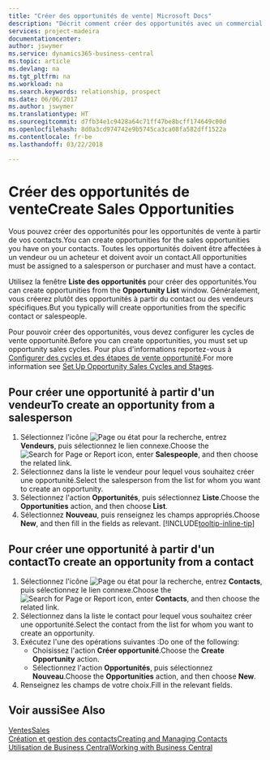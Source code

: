 ```yaml
---
title: "Créer des opportunités de vente| Microsoft Docs"
description: "Décrit comment créer des opportunités avec un commercial ou un contact dans Business Central."
services: project-madeira
documentationcenter: 
author: jswymer
ms.service: dynamics365-business-central
ms.topic: article
ms.devlang: na
ms.tgt_pltfrm: na
ms.workload: na
ms.search.keywords: relationship, prospect
ms.date: 06/06/2017
ms.author: jswymer
ms.translationtype: HT
ms.sourcegitcommit: d7fb34e1c9428a64c71ff47be8bcff174649c00d
ms.openlocfilehash: 8d0a3cd974742e9b5745ca3ca08fa582dff1522a
ms.contentlocale: fr-be
ms.lasthandoff: 03/22/2018

---
```

# <a name="create-sales-opportunities"></a><span data-ttu-id="2d7bf-103">Créer des opportunités de vente</span><span class="sxs-lookup"><span data-stu-id="2d7bf-103">Create Sales Opportunities</span></span>
<span data-ttu-id="2d7bf-104">Vous pouvez créer des opportunités pour les opportunités de vente à partir de vos contacts.</span><span class="sxs-lookup"><span data-stu-id="2d7bf-104">You can create opportunities for the sales opportunities you have on your contacts.</span></span> <span data-ttu-id="2d7bf-105">Toutes les opportunités doivent être affectées à un vendeur ou un acheteur et doivent avoir un contact.</span><span class="sxs-lookup"><span data-stu-id="2d7bf-105">All opportunities must be assigned to a salesperson or purchaser and must have a contact.</span></span>

<span data-ttu-id="2d7bf-106">Utilisez la fenêtre **Liste des opportunités** pour créer des opportunités.</span><span class="sxs-lookup"><span data-stu-id="2d7bf-106">You can create opportunities from the **Opportunity List** window.</span></span> <span data-ttu-id="2d7bf-107">Généralement, vous créerez plutôt des opportunités à partir du contact ou des vendeurs spécifiques.</span><span class="sxs-lookup"><span data-stu-id="2d7bf-107">But you typically will create opportunities from the specific contact or salespeople.</span></span>

<span data-ttu-id="2d7bf-108">Pour pouvoir créer des opportunités, vous devez configurer les cycles de vente opportunité.</span><span class="sxs-lookup"><span data-stu-id="2d7bf-108">Before you can create opportunities, you must set up opportunity sales cycles.</span></span> <span data-ttu-id="2d7bf-109">Pour plus d'informations reportez-vous à [Configurer des cycles et des étapes de vente opportunité](marketing-how-setup-opportunity-sales-cycles-stages.md).</span><span class="sxs-lookup"><span data-stu-id="2d7bf-109">For more information see [Set Up Opportunity Sales Cycles and Stages](marketing-how-setup-opportunity-sales-cycles-stages.md).</span></span>

## <a name="to-create-an-opportunity-from-a-salesperson"></a><span data-ttu-id="2d7bf-110">Pour créer une opportunité à partir d'un vendeur</span><span class="sxs-lookup"><span data-stu-id="2d7bf-110">To create an opportunity from a salesperson</span></span>
1. <span data-ttu-id="2d7bf-111">Sélectionnez l'icône ![Page ou état pour la recherche](media/ui-search/search_small.png "Page ou état pour la recherche"), entrez **Vendeurs**, puis sélectionnez le lien connexe.</span><span class="sxs-lookup"><span data-stu-id="2d7bf-111">Choose the ![Search for Page or Report](media/ui-search/search_small.png "Search for Page or Report icon") icon, enter **Salespeople**, and then choose the related link.</span></span>
2. <span data-ttu-id="2d7bf-112">Sélectionnez dans la liste le vendeur pour lequel vous souhaitez créer une opportunité.</span><span class="sxs-lookup"><span data-stu-id="2d7bf-112">Select the salesperson from the list for whom you want to create an opportunity.</span></span>
3. <span data-ttu-id="2d7bf-113">Sélectionnez l'action **Opportunités**, puis sélectionnez **Liste**.</span><span class="sxs-lookup"><span data-stu-id="2d7bf-113">Choose the **Opportunities** action, and then choose **List**.</span></span>
4. <span data-ttu-id="2d7bf-114">Sélectionnez **Nouveau**, puis renseignez les champs appropriés.</span><span class="sxs-lookup"><span data-stu-id="2d7bf-114">Choose **New**, and then fill in the fields as relevant.</span></span> [!INCLUDE[tooltip-inline-tip](includes/tooltip-inline-tip_md.md)]  



## <a name="to-create-an-opportunity-from-a-contact"></a><span data-ttu-id="2d7bf-115">Pour créer une opportunité à partir d'un contact</span><span class="sxs-lookup"><span data-stu-id="2d7bf-115">To create an opportunity from a contact</span></span>
1. <span data-ttu-id="2d7bf-116">Sélectionnez l'icône ![Page ou état pour la recherche](media/ui-search/search_small.png "Page ou état pour la recherche"), entrez **Contacts**, puis sélectionnez le lien connexe.</span><span class="sxs-lookup"><span data-stu-id="2d7bf-116">Choose the ![Search for Page or Report](media/ui-search/search_small.png "Search for Page or Report icon") icon, enter **Contacts**, and then choose the related link.</span></span>
2. <span data-ttu-id="2d7bf-117">Sélectionnez dans la liste le contact pour lequel vous souhaitez créer une opportunité.</span><span class="sxs-lookup"><span data-stu-id="2d7bf-117">Select the contact from the list for whom you want to create an opportunity.</span></span>
3. <span data-ttu-id="2d7bf-118">Exécutez l'une des opérations suivantes :</span><span class="sxs-lookup"><span data-stu-id="2d7bf-118">Do one of the following:</span></span>
   * <span data-ttu-id="2d7bf-119">Choisissez l'action **Créer opportunité**.</span><span class="sxs-lookup"><span data-stu-id="2d7bf-119">Choose the **Create Opportunity** action.</span></span>
   * <span data-ttu-id="2d7bf-120">Sélectionnez l'action **Opportunités**, puis sélectionnez **Nouveau**.</span><span class="sxs-lookup"><span data-stu-id="2d7bf-120">Choose the  **Opportunities** action, and then choose **New**.</span></span>
4. <span data-ttu-id="2d7bf-121">Renseignez les champs de votre choix.</span><span class="sxs-lookup"><span data-stu-id="2d7bf-121">Fill in the relevant fields.</span></span>

## <a name="see-also"></a><span data-ttu-id="2d7bf-122">Voir aussi</span><span class="sxs-lookup"><span data-stu-id="2d7bf-122">See Also</span></span>
[<span data-ttu-id="2d7bf-123">Ventes</span><span class="sxs-lookup"><span data-stu-id="2d7bf-123">Sales</span></span>](sales-manage-sales.md)  
[<span data-ttu-id="2d7bf-124">Création et gestion des contacts</span><span class="sxs-lookup"><span data-stu-id="2d7bf-124">Creating and Managing Contacts</span></span>](marketing-contacts.md)  
[<span data-ttu-id="2d7bf-125">Utilisation de Business Central</span><span class="sxs-lookup"><span data-stu-id="2d7bf-125">Working with Business Central</span></span>](ui-work-product.md)

